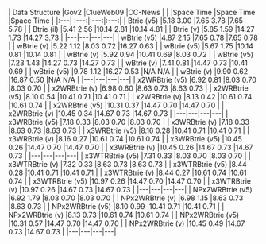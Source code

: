 | Data Structure   |Gov2                   |ClueWeb09              |CC-News                |
|                  |Space      Time |Space      Time |Space      Time |
|:---|           :---:|:---:|:---:|
| Btrie (v5)       |5.18     3.00     |7.65     3.78     |7.65     5.78     |
| Btrie (il)       |5.41     2.56     |10.14    2.81     |10.14    4.81     |
| Btrie (v)        |5.85     1.59     |14.27    1.73     |14.27    3.73     |
|---|---|---|---|
| wBtrie (v5)      |4.87     2.15     |7.65     0.78     |7.65     0.78     |
| wBtrie (v)       |5.22     1.12     |8.03     0.72     |16.27    0.63     |
| wBtrie (v5)      |5.67     1.75     |10.14    0.81     |10.14    0.81     |
| wBtrie (v)       |5.92     0.94     |10.41    0.69     |8.03     0.72     |
| wBtrie (v5)      |7.23     1.43     |14.27    0.73     |14.27    0.73     |
| wBtrie (v)       |7.41     0.81     |14.47    0.73     |10.41    0.69     |
| wBtrie (v5)      |9.78     1.12     |16.27    0.53     |N/A      N/A      |
| wBtrie (v)       |9.90     0.62     |16.87    0.50     |N/A      N/A      |
|---|---|---|---|
| x2WRBtrie (v5)   |6.92     0.81     |8.03     0.70     |8.03     0.70     |
| x2WRBtrie (v)    |6.98     0.60     |8.63     0.73     |8.63     0.73     |
| x2WRBtrie (v5)   |8.10     0.54     |10.41    0.71     |10.41    0.71     |
| x2WRBtrie (v)    |8.13     0.42     |10.61    0.74     |10.61    0.74     |
| x2WRBtrie (v5)   |10.31    0.37     |14.47    0.70     |14.47    0.70     |
| x2WRBtrie (v)    |10.45    0.34     |14.67    0.73     |14.67    0.73     |
|---|---|---|---|
| x3WRBtrie (v5)   |7.18     0.33     |8.03     0.70     |8.03     0.70     |
| x3WRBtrie (v)    |7.18     0.33     |8.63     0.73     |8.63     0.73     |
| x3WRBtrie (v5)   |8.16     0.28     |10.41    0.71     |10.41    0.71     |
| x3WRBtrie (v)    |8.16     0.27     |10.61    0.74     |10.61    0.74     |
| x3WRBtrie (v5)   |10.45    0.26     |14.47    0.70     |14.47    0.70     |
| x3WRBtrie (v)    |10.45    0.26     |14.67    0.73     |14.67    0.73     |
|---|---|---|---|
| x3WTRBtrie (v5)  |7.31     0.33     |8.03     0.70     |8.03     0.70     |
| x3WTRBtrie (v)   |7.32     0.33     |8.63     0.73     |8.63     0.73     |
| x3WTRBtrie (v5)  |8.44     0.28     |10.41    0.71     |10.41    0.71     |
| x3WTRBtrie (v)   |8.44     0.27     |10.61    0.74     |10.61    0.74     |
| x3WTRBtrie (v5)  |10.97    0.26     |14.47    0.70     |14.47    0.70     |
| x3WTRBtrie (v)   |10.97    0.26     |14.67    0.73     |14.67    0.73     |
|---|---|---|---|
| NPx2WRBtrie (v5) |6.92     1.79     |8.03     0.70     |8.03     0.70     |
| NPx2WRBtrie (v)  |6.98     1.15     |8.63     0.73     |8.63     0.73     |
| NPx2WRBtrie (v5) |8.10     0.99     |10.41    0.71     |10.41    0.71     |
| NPx2WRBtrie (v)  |8.13     0.73     |10.61    0.74     |10.61    0.74     |
| NPx2WRBtrie (v5) |10.31    0.57     |14.47    0.70     |14.47    0.70     |
| NPx2WRBtrie (v)  |10.45    0.49     |14.67    0.73     |14.67    0.73     |
|---|---|---|---|
